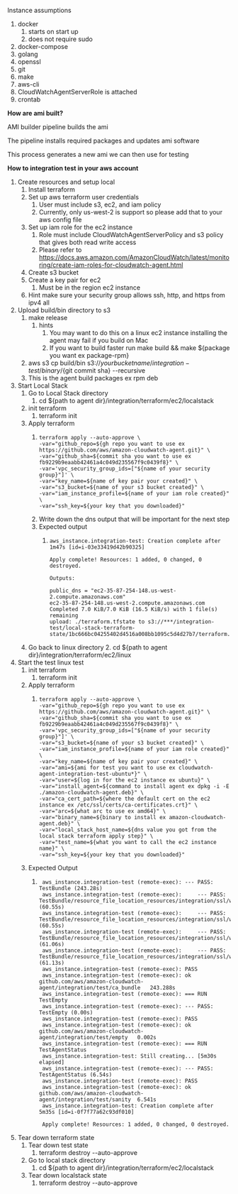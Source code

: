 Instance assumptions

1. docker
   1. starts on start up
   2. does not require sudo
2. docker-compose
3. golang
4. openssl
5. git
6. make
7. aws-cli
8. CloudWatchAgentServerRole is attached
9. crontab

**How are ami built?**

AMI builder pipeline builds the ami

The pipeline installs required packages and updates ami software

This process generates a new ami we can then use for testing

**How to integration test in your aws account**
1. Create resources and setup local
   1. Install terraform
   2. Set up aws terraform user credentials
      1. User must include s3, ec2, and iam policy
      2. Currently, only us-west-2 is support so please add that to your aws config file
   3. Set up iam role for the ec2 instance
      1. Role must include CloudWatchAgentServerPolicy and s3 policy that gives both read write access
      2. Please refer to https://docs.aws.amazon.com/AmazonCloudWatch/latest/monitoring/create-iam-roles-for-cloudwatch-agent.html
   4. Create s3 bucket
   5. Create a key pair for ec2
      1. Must be in the region ec2 instance
   6. Hint make sure your security group allows ssh, http, and https from ipv4 all
2. Upload build/bin directory to s3
   1. make release
      1. hints
         1. You may want to do this on a linux ec2 instance installing the agent may fail if you build on Mac
         2. If you want to build faster run make build && make ${package you want ex package-rpm}
   2. aws s3 cp build/bin s3://${your bucket name}/integration-test/binary/${git commit sha} --recursive
   3. This is the agent build packages ex rpm deb
3. Start Local Stack
   1. Go to Local Stack directory
      1. cd ${path to agent dir}/integration/terraform/ec2/localstack
   2. init terraform
      1. terraform init
   3. Apply terraform
      1. ```
         terraform apply --auto-approve \
         -var="github_repo=${gh repo you want to use ex https://github.com/aws/amazon-cloudwatch-agent.git}" \
         -var="github_sha=${commit sha you want to use ex fb9229b9eaabb42461a4c049d235567f9c0439f8}" \
         -var='vpc_security_group_ids=["${name of your security group}"]' \
         -var="key_name=${name of key pair your created}" \
         -var="s3_bucket=${name of your s3 bucket created}" \
         -var="iam_instance_profile=${name of your iam role created}" \
         -var="ssh_key=${your key that you downloaded}"
         ```
      2. Write down the dns output that will be important for the next step
      3. Expected output 
         1. ```
            aws_instance.integration-test: Creation complete after 1m47s [id=i-03e33419d42b90325]

            Apply complete! Resources: 1 added, 0 changed, 0 destroyed.

            Outputs:

            public_dns = "ec2-35-87-254-148.us-west-2.compute.amazonaws.com"
            ec2-35-87-254-148.us-west-2.compute.amazonaws.com
            Completed 7.0 KiB/7.0 KiB (16.5 KiB/s) with 1 file(s) remaining
            upload: ./terraform.tfstate to s3://***/integration-test/local-stack-terraform-state/1bc666bc04255402d4516a008bb1095c5d4d27b7/terraform.tfstate
            ```
   4. Go back to linux directory
      2. cd ${path to agent dir}/integration/terraform/ec2/linux
4. Start the test linux test
   1. init terraform
      1. terraform init
   2. Apply terraform
      1. ```
         terraform apply --auto-approve \
         -var="github_repo=${gh repo you want to use ex https://github.com/aws/amazon-cloudwatch-agent.git}" \
         -var="github_sha=${commit sha you want to use ex fb9229b9eaabb42461a4c049d235567f9c0439f8}" \
         -var='vpc_security_group_ids=["${name of your security group}"]' \
         -var="s3_bucket=${name of your s3 bucket created}" \
         -var="iam_instance_profile=${name of your iam role created}" \
         -var="key_name=${name of key pair your created}" \
         -var="ami=${ami for test you want to use ex cloudwatch-agent-integration-test-ubuntu*}" \
         -var="user=${log in for the ec2 instance ex ubuntu}" \
         -var="install_agent=${command to install agent ex dpkg -i -E ./amazon-cloudwatch-agent.deb}" \
         -var="ca_cert_path=${where the default cert on the ec2 instance ex /etc/ssl/certs/ca-certificates.crt}" \
         -var="arc=${what arc to use ex amd64}" \
         -var="binary_name=${binary to install ex amazon-cloudwatch-agent.deb}" \
         -var="local_stack_host_name=${dns value you got from the local stack terraform apply step}" \
         -var="test_name=${what you want to call the ec2 instance name}" \
         -var="ssh_key=${your key that you downloaded}"
         ```
   3. Expected Output
      1. ```
          aws_instance.integration-test (remote-exec): --- PASS: TestBundle (243.28s)
          aws_instance.integration-test (remote-exec):     --- PASS: TestBundle/resource_file_location_resources/integration/ssl/with/combine/bundle_find_target_false (60.55s)
          aws_instance.integration-test (remote-exec):     --- PASS: TestBundle/resource_file_location_resources/integration/ssl/without/bundle/http_find_target_false (60.55s)
          aws_instance.integration-test (remote-exec):     --- PASS: TestBundle/resource_file_location_resources/integration/ssl/with/original/bundle_find_target_true (61.06s)
          aws_instance.integration-test (remote-exec):     --- PASS: TestBundle/resource_file_location_resources/integration/ssl/without/bundle_find_target_true (61.13s)
          aws_instance.integration-test (remote-exec): PASS
          aws_instance.integration-test (remote-exec): ok  	github.com/aws/amazon-cloudwatch-agent/integration/test/ca_bundle	243.288s
          aws_instance.integration-test (remote-exec): === RUN   TestEmpty
          aws_instance.integration-test (remote-exec): --- PASS: TestEmpty (0.00s)
          aws_instance.integration-test (remote-exec): PASS
          aws_instance.integration-test (remote-exec): ok  	github.com/aws/amazon-cloudwatch-agent/integration/test/empty	0.002s
          aws_instance.integration-test (remote-exec): === RUN   TestAgentStatus
          aws_instance.integration-test: Still creating... [5m30s elapsed]
          aws_instance.integration-test (remote-exec): --- PASS: TestAgentStatus (6.54s)
          aws_instance.integration-test (remote-exec): PASS
          aws_instance.integration-test (remote-exec): ok  	github.com/aws/amazon-cloudwatch-agent/integration/test/sanity	6.541s
          aws_instance.integration-test: Creation complete after 5m35s [id=i-0f7f77a62c93df010]

          Apply complete! Resources: 1 added, 0 changed, 0 destroyed.         
         ```
5. Tear down terraform state
   1. Tear down test state
      1. terraform destroy --auto-approve
   2. Go to local stack directory
      1. cd ${path to agent dir}/integration/terraform/ec2/localstack
   3. Tear down localstack state
      1. terraform destroy --auto-approve